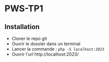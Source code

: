 # PWS-TP1

## Installation 
- Cloner le repo git
- Ouvrir le dossier dans un terminal
- Lancer la commande : `php -S localhost:2023`
- Ouvrir l'url http://localhost:2023/